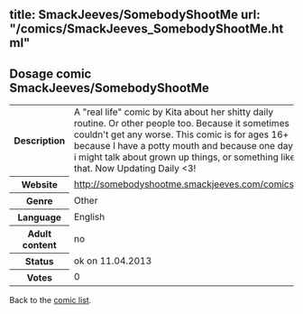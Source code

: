 title: SmackJeeves/SomebodyShootMe
url: "/comics/SmackJeeves_SomebodyShootMe.html"
---
Dosage comic SmackJeeves/SomebodyShootMe
-----------------------------------------

<table class="comicinfo">
<tr>
<th>Description</th><td>A &quot;real life&quot; comic by Kita about her shitty daily routine. Or other people too. Because it sometimes couldn't get any worse. This comic is for ages 16+ because I have a potty mouth and because one day i might talk about grown up things, or something like that. Now Updating Daily &lt;3!</td>
</tr>
<tr>
<th>Website</th><td><a href="http://somebodyshootme.smackjeeves.com/comics/">http://somebodyshootme.smackjeeves.com/comics/</a></td>
</tr>
<tr>
<th>Genre</th><td>Other</td>
</tr>
<tr>
<th>Language</th><td>English</td>
</tr>
<tr>
<th>Adult content</th><td>no</td>
</tr>
<tr>
<th>Status</th><td>ok on 11.04.2013</td>
</tr>
<tr>
<th>Votes</th><td>0</div></td>
</tr>
</table>

Back to the [comic list](../comic-index.html).
